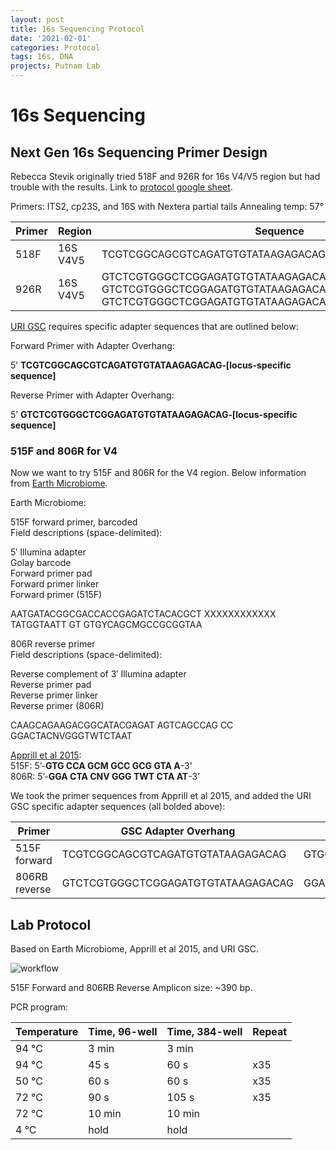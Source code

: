 ```yaml
---
layout: post
title: 16s Sequencing Protocol
date: '2021-02-01'
categories: Protocol
tags: 16s, DNA
projects: Putnam Lab
---
```


# 16s Sequencing



## Next Gen 16s Sequencing Primer Design

Rebecca Stevik originally tried 518F and 926R for 16s V4/V5 region but had trouble with the results. Link to [protocol google sheet](https://docs.google.com/spreadsheets/d/1nwWCbPFduX4a2K3Fc-qeALjZADdt0yuQTMVSW2n9SbU/edit?usp=sharing).  

Primers: ITS2, cp23S, and 16S with Nextera partial tails
Annealing temp: 57°

| Primer 	| Region   	| Sequence                                                                                                                                                         	|
|--------	|----------	|------------------------------------------------------------------------------------------------------------------------------------------------------------------	|
| 518F   	| 16S V4V5 	| TCGTCGGCAGCGTCAGATGTGTATAAGAGACAGCCAGCAGCYGCGGTAAN                                                                                                               	|
| 926R   	| 16S V4V5 	| GTCTCGTGGGCTCGGAGATGTGTATAAGAGACAGCCGTCAATTCNTTTRAGT, GTCTCGTGGGCTCGGAGATGTGTATAAGAGACAGCCGTCAATTTCTTTGAGT, GTCTCGTGGGCTCGGAGATGTGTATAAGAGACAGCCGTCTATTCCTTTGANT 	|


[URI GSC](https://web.uri.edu/gsc/next-generation-sequencing/) requires specific adapter sequences that are outlined below:  

Forward Primer with Adapter Overhang:

5’ **TCGTCGGCAGCGTCAGATGTGTATAAGAGACAG‐[locus-specific sequence]**

Reverse Primer with Adapter Overhang:

5’ **GTCTCGTGGGCTCGGAGATGTGTATAAGAGACAG‐[locus-specific sequence]**

### 515F and 806R for V4

Now we want to try 515F and 806R for the V4 region. Below information from [Earth Microbiome](https://earthmicrobiome.org/protocols-and-standards/16s/).

Earth Microbiome:  

515F forward primer, barcoded  
Field descriptions (space-delimited):

5′ Illumina adapter  
Golay barcode  
Forward primer pad  
Forward primer linker  
Forward primer (515F)  

AATGATACGGCGACCACCGAGATCTACACGCT XXXXXXXXXXXX TATGGTAATT GT GTGYCAGCMGCCGCGGTAA

806R reverse primer  
Field descriptions (space-delimited):

Reverse complement of 3′ Illumina adapter  
Reverse primer pad  
Reverse primer linker  
Reverse primer (806R)  

CAAGCAGAAGACGGCATACGAGAT AGTCAGCCAG CC GGACTACNVGGGTWTCTAAT

[Apprill et al 2015](https://www.int-res.com/articles/ame_oa/a075p129.pdf):  
515F: 5’-**GTG CCA GCM GCC GCG GTA A**-3’    
806R: 5’-**GGA CTA CNV GGG TWT CTA AT**-3’

We took the primer sequences from Apprill et al 2015, and added the URI GSC specific adapter sequences (all bolded above):  

| Primer       	| GSC Adapter Overhang               	| Sequence             	| Custom primer to be ordered (Adapter+Seq):             	|
|--------------	|------------------------------------	|----------------------	|--------------------------------------------------------	|
| 515F forward 	| TCGTCGGCAGCGTCAGATGTGTATAAGAGACAG  	| GTGCCAGCMGCCGCGGTAA  	| TCGTCGGCAGCGTCAGATGTGTATAAGAGACAGGTGCCAGCMGCCGCGGTAA   	|
| 806RB reverse 	| GTCTCGTGGGCTCGGAGATGTGTATAAGAGACAG 	| GGACTACNVGGGTWTCTAAT 	| GTCTCGTGGGCTCGGAGATGTGTATAAGAGACAGGGACTACNVGGGTWTCTAAT 	|

## Lab Protocol

Based on Earth Microbiome, Apprill et al 2015, and URI GSC.

![workflow]()

515F Forward and 806RB Reverse Amplicon size: ~390 bp.

PCR program:  

| Temperature 	| Time, 96-well 	| Time, 384-well 	| Repeat 	|
|-------------	|---------------	|----------------	|--------	|
| 94 °C       	| 3 min         	| 3 min          	|        	|
| 94 °C       	| 45 s          	| 60 s           	| x35    	|
| 50 °C       	| 60 s          	| 60 s           	| x35    	|
| 72 °C       	| 90 s          	| 105 s          	| x35    	|
| 72 °C       	| 10 min        	| 10 min         	|        	|
| 4 °C        	| hold          	| hold           	|        	|
